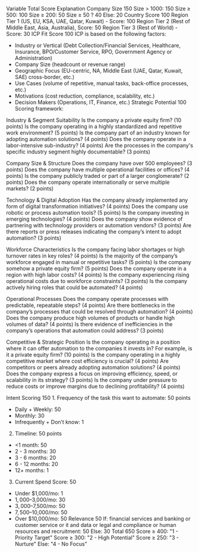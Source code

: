 Variable	Total Score	Explanation
Company Size	150	Size > 1000: 150
Size ≥ 500: 100
Size ≥ 200: 50
Size ≥ 50 ? 40
Else: 20
Country Score	100	Region Tier 1 (US, EU, KSA, UAE, Qatar, Kuwait)	- Score: 100
Region Tier 2 (Rest of Middle East, Asia, Australia), Score: 50
Region Tier 3 (Rest of World) - Score: 30
ICP Fit Score	100	ICP is based on the following factors: 
- Industry or Vertical (Debt Collection/Financial Services, Healthcare, Insurance, BPO/Customer Service, RPO, Government Agency or Administration)
- Company Size (headcount or revenue range)
- Geographic Focus (EU-centric, NA, Middle East (UAE, Qatar, Kuwait, SAE)  cross-border, etc.)
- Use Cases (volume of repetitive, manual tasks, back-office processes, etc.)
- Motivations (cost reduction, compliance, scalability, etc.)
- Decision Makers (Operations, IT, Finance, etc.)
Strategic Potential	100	Scoring framework:

Industry & Segment Suitability
Is the company a private equity firm? (10 points)
Is the company operating in a highly standardized and repetitive work environment? (5 points)
Is the company part of an industry known for adopting automation solutions? (4 points)
Does the company operate in a labor-intensive sub-industry? (4 points)
Are the processes in the company's specific industry segment highly documentable? (3 points)

Company Size & Structure
Does the company have over 500 employees? (3 points)
Does the company have multiple operational facilities or offices? (4 points)
Is the company publicly traded or part of a larger conglomerate? (2 points)
Does the company operate internationally or serve multiple markets? (2 points)

Technology & Digital Adoption
Has the company already implemented any form of digital transformation initiatives? (4 points)
Does the company use robotic or process automation tools? (5 points)
Is the company investing in emerging technologies? (4 points)
Does the company show evidence of partnering with technology providers or automation vendors? (3 points)
Are there reports or press releases indicating the company’s intent to adopt automation? (3 points)

Workforce Characteristics
Is the company facing labor shortages or high turnover rates in key roles? (4 points)
Is the majority of the company’s workforce engaged in manual or repetitive tasks? (5 points)
Is the company somehow a private equity firm? (5 points)
Does the company operate in a region with high labor costs? (4 points)
Is the company experiencing rising operational costs due to workforce constraints? (3 points)
Is the company actively hiring roles that could be automated? (4 points)

Operational Processes
Does the company operate processes with predictable, repeatable steps? (4 points)
Are there bottlenecks in the company’s processes that could be resolved through automation? (4 points)
Does the company produce high volumes of products or handle high volumes of data? (4 points)
Is there evidence of inefficiencies in the company’s operations that automation could address? (3 points)

Competitive & Strategic Position
Is the company operating in a position where it can offer automation to the companies it invests in? For example, is it a private equity firm? (10 points)
Is the company operating in a highly competitive market where cost efficiency is crucial? (4 points)
Are competitors or peers already adopting automation solutions? (4 points)
Does the company express a focus on improving efficiency, speed, or scalability in its strategy? (3 points)
Is the company under pressure to reduce costs or improve margins due to declining profitability? (4 points)

Intent Scoring	150	1. Frequency of the task this want to automate: 50 points 
- Daily + Weekly: 50
- Monthly: 30
- Infrequently + Don’t know: 1
2. Timeline: 50 points
- <1 month: 50
- 2 - 3 months: 30
- 3 - 6 months: 20
- 6 - 12 months: 20
- 12+ months: 1
3. Current Spend Score: 50
- Under $1,000/mo: 1
- $1,000–$3,000/mo: 30
- $3,000–$7,500/mo: 50 
- $7,500–$10,000/mo: 50
- Over $10,000/mo: 50
Relevance	50	If: financial services and banking or customer service or it and data or legal and compliance or human resources and recruitment: 50
Else: 30
Total	650	Score ≥ 400: "1 - Priority Target" 
Score ≥ 300: "2 - High Potential" 
Score ≥ 250: "3 - Nurture" 
Else: "4 - No Focus”